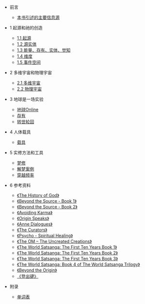 * 前言

  * [本书引述的主要信息源](from.md)

* 1 起源和祂的创造

  * [1.1 起源](s1-1.md)
  * [1.2 源实体](s1-2.md)
  * [1.3 能量、存有、实体、觉知](s1-3.md)
  * [1.4 维度](s1-4.md)
  * [1.5 事件空间](s1-5.md)

* 2 多维宇宙和物理宇宙

  * [2.1 多维宇宙](s2-1.md)
  * [2.2 物理宇宙](s2-2.md)

* 3 地球是一场实验

  * [地球Online](s2-earth-game.md)
  * [存有](s2-beings.md)
  * [转世轮回](s2-samsara.md)

* 4 人体载具

  * [载具](s2-carrier.md)

* 5 实修方法和工具

  * [梦修](s4-dream.md)
  * [解梦案例](s4-dream-explain.md)
  * [穿越频率](s4-ttf.md)

* 6 参考资料

  * [《The History of God》](s6-guy-god.md)
  * [《Beyond the Source - Book 1》](s6-guy-bydsource1.md)
  * [《Beyond the Source - Book 2》](s6-guy-bydsource2.md)
  * [《Avoiding Karma》](s6-guy-karma.md)
  * [《Origin Speaks》](s6-guy-origin.md)
  * [《Anne Dialogues》](s6-guy-anne.md)
  * [《The Curators》](s6-guy-curators.md)   
  * [《Psycho - Spiritual Healing》](s6-guy-psy.md)
  * [《The OM – The Uncreated Creations》](s6-guy-om.md)  
  * [《The World Satsanga: The First Ten Years Book 1》](s6-guy-ws1.md)
  * [《The World Satsanga: The First Ten Years Book 2》](s6-guy-ws2.md)  
  * [《The World Satsanga: The First Ten Years Book 3》](s6-guy-ws3.md)
  * [《The World Satsanga: Book 4 of The World Satsanga Trilogy》](s6-guy-ws4.md)  
  * [《Beyond the Origin》](s6-guy-bydorigin.md)
  * [《登出键》](s6-logout.md)  

* 附录

  * [单词表](zzz-words.md)  